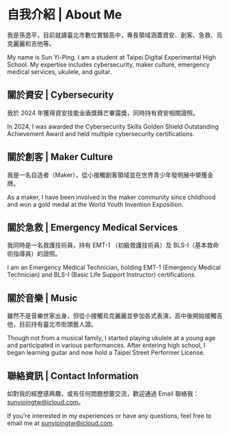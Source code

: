# 自我介紹 | About Me

我是孫逸平，目前就讀臺北市數位實驗高中，專長領域涵蓋資安、創客、急救、烏克麗麗和吉他等。

My name is Sun Yi-Ping. I am a student at Taipei Digital Experimental High School. My expertise includes cybersecurity, maker culture, emergency medical services, ukulele, and guitar.

## 關於資安 | Cybersecurity

我於 2024 年獲得資安技能金盾獎鋒芒畢露獎，同時持有資安相關證照。

In 2024, I was awarded the Cybersecurity Skills Golden Shield Outstanding Achievement Award and held multiple cybersecurity certifications.

## 關於創客 | Maker Culture

我是一名自造者（Maker），從小接觸創客領域並在世界青少年發明展中榮獲金牌。

As a maker, I have been involved in the maker community since childhood and won a gold medal at the World Youth Invention Exposition.

## 關於急救 | Emergency Medical Services

我同時是一名救護技術員，持有 EMT-1 （初級救護技術員）及 BLS-I（基本救命術指導員）的證照。

I am an Emergency Medical Technician, holding EMT-1 (Emergency Medical Technician) and BLS-I (Basic Life Support Instructor) certifications.

## 關於音樂 | Music
雖然不是音樂世家出身，但從小接觸烏克麗麗並參加各式表演，高中後開始接觸吉他，目前持有臺北市街頭藝人證。

Though not from a musical family, I started playing ukulele at a young age and participated in various performances. After entering high school, I began learning guitar and now hold a Taipei Street Performer License.

## 聯絡資訊 | Contact Information

如對我的經歷感興趣，或有任何問題想要交流，歡迎通過 Email 聯絡我：sunyipingtw@icloud.com。

If you're interested in my experiences or have any questions, feel free to email me at sunyipingtw@icloud.com.
